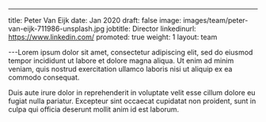 ---
title: Peter Van Eijk
date: Jan 2020
draft: false
image: images/team/peter-van-eijk-711986-unsplash.jpg
jobtitle: Director
linkedinurl: https://www.linkedin.com/
promoted: true
weight: 1
layout: team

---Lorem ipsum dolor sit amet, consectetur adipiscing elit, sed do eiusmod tempor incididunt ut labore et dolore magna aliqua. Ut enim ad minim veniam, quis nostrud exercitation ullamco laboris nisi ut aliquip ex ea commodo consequat.

Duis aute irure dolor in reprehenderit in voluptate velit esse cillum dolore eu fugiat nulla pariatur. Excepteur sint occaecat cupidatat non proident, sunt in culpa qui officia deserunt mollit anim id est laborum.
